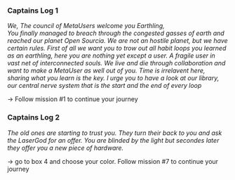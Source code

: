 ### Captains Log 1
*We, The council of MetaUsers welcome you Earthling,  
You finally managed to breach through the congested gasses of earth and reached our planet Open Sourcia. We are not an hostile planet, but we have certain rules. First of all we want you to trow out all habit loops you learned as an earthling, here you are nothing yet except a user. A fragile user in vast net of interconnected souls. We live and die through collaboration and want to make a MetaUser as well out of you. Time is irrelavent here, sharing what you learn is the key. I urge you to have a look at our library, our central nerve system that is the start and the end of every loop*

-> Follow mission #1 to continue your journey

### Captains Log 2
*The old ones are starting to trust you. They turn their back to you and ask the LaserGod for an offer. You are blinded by the light but secondes later they offer you a new piece of hardware.*

-> go to box 4 and choose your color. Follow mission #7 to continue your journey
